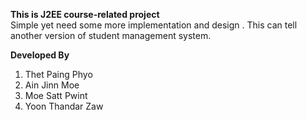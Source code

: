 **This is J2EE course-related project**  
Simple yet need some more implementation and design . This can tell another version of student management system.   


**Developed By**
1. Thet Paing Phyo
2. Ain Jinn Moe
3. Moe Satt Pwint
4. Yoon Thandar Zaw
